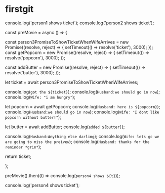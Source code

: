 # firstgit
console.log('person1 shows ticket');
console.log('person2 shows ticket');

const preMovie = async () => {

  const person3PromiseToShowTicketWhenWifeArrives = new Promise((resolve, reject) => {
    setTimeout(() => resolve('ticket'), 3000);
  });
  const getPopcorn =  new Promise((resolve, reject) => {
		setTimeout(() => resolve('popcorn'), 3000);
  });
  
  const addButter =  new Promise((resolve, reject) => {
		setTimeout(() => resolve('butter'), 3000);
  });

  let ticket = await person3PromiseToShowTicketWhenWifeArrives;

  console.log(`got the ${ticket}`);
  console.log(`Husband:we should go in now`);
  console.log(`Wife: "i am hungry"`);
  
  let popcorn = await getPopcorn;
  console.log(`Husband: here is ${popcorn}`);
	console.log(`Husband:we should go in now`);
  console.log(`Wife: "I dont like popcorn without butter!"`);
  
  let butter = await addButter;
  console.log(`added ${butter}`);
   
  console.log(`Husband:Anything else darling`);
	console.log(`Wife: lets go we are going to miss the preivew`);
  console.log(`Husband: thanks for the reminder *grin*`);
  
  return ticket;
  
};

preMovie().then((t) => console.log(`person4 shows ${t}`));

console.log('person4 shows ticket');
